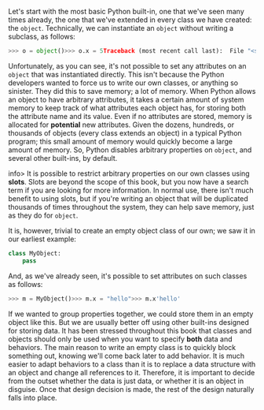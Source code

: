 Let's start with the most basic Python built-in, one that we've seen many times already, the one that we've extended in every class we have created: the `object`. Technically, we can instantiate an `object` without writing a subclass, as follows:

```python
>>> o = object()>>> o.x = 5Traceback (most recent call last):  File "<stdin>", line 1, in <module>AttributeError: 'object' object has no attribute 'x'
```

Unfortunately, as you can see, it's not possible to set any attributes on an `object`  that was instantiated directly. This isn't because the Python  developers wanted to force us to write our own classes, or anything so  sinister. They did this to save memory; a lot of memory. When Python  allows an object to have arbitrary attributes, it takes a certain amount  of system memory to keep track of what attributes each object has, for  storing both the attribute name and its value. Even if no attributes are  stored, memory is allocated for **potential**  new attributes. Given the dozens, hundreds, or thousands of objects  (every class extends an object) in a typical Python program; this small  amount of memory would quickly become a large amount of memory. So,  Python disables arbitrary properties on `object`, and several other built-ins, by default.

info> It is possible to restrict arbitrary properties on our own classes using **slots**.  Slots are beyond the scope of this book, but you now have a search term  if you are looking for more information. In normal use, there isn't  much benefit to using slots, but if you're writing an object that will  be duplicated thousands of times throughout the system, they can help  save memory, just as they do for `object`.

It is, however, trivial to create an empty object class of our own; we saw it in our earliest example:

```python
class MyObject: 
    pass 
```

And, as we've already seen, it's possible to set attributes on such classes as follows:

```python
>>> m = MyObject()>>> m.x = "hello">>> m.x'hello'
```

If  we wanted to group properties together, we could store them in an empty  object like this. But we are usually better off using other built-ins  designed for storing data. It has been stressed throughout this book  that classes and objects should only be used when you want to specify **both**  data and behaviors. The main reason to write an empty class is to  quickly block something out, knowing we'll come back later to add  behavior. It is much easier to adapt behaviors to a class than it is to  replace a data structure with an object and change all references to it.  Therefore, it is important to decide from the outset whether the data  is just data, or whether it is an object in disguise. Once that design  decision is made, the rest of the design naturally falls into place.